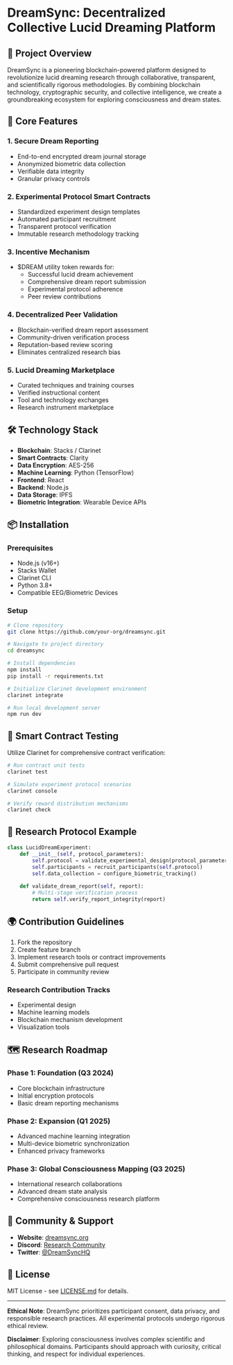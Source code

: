 # DreamSync: Decentralized Collective Lucid Dreaming Platform

## 🌙 Project Overview

DreamSync is a pioneering blockchain-powered platform designed to revolutionize lucid dreaming research through collaborative, transparent, and scientifically rigorous methodologies. By combining blockchain technology, cryptographic security, and collective intelligence, we create a groundbreaking ecosystem for exploring consciousness and dream states.

## 🚀 Core Features

### 1. Secure Dream Reporting
- End-to-end encrypted dream journal storage
- Anonymized biometric data collection
- Verifiable data integrity
- Granular privacy controls

### 2. Experimental Protocol Smart Contracts
- Standardized experiment design templates
- Automated participant recruitment
- Transparent protocol verification
- Immutable research methodology tracking

### 3. Incentive Mechanism
- $DREAM utility token rewards for:
    - Successful lucid dream achievement
    - Comprehensive dream report submission
    - Experimental protocol adherence
    - Peer review contributions

### 4. Decentralized Peer Validation
- Blockchain-verified dream report assessment
- Community-driven verification process
- Reputation-based review scoring
- Eliminates centralized research bias

### 5. Lucid Dreaming Marketplace
- Curated techniques and training courses
- Verified instructional content
- Tool and technology exchanges
- Research instrument marketplace

## 🛠 Technology Stack

- **Blockchain**: Stacks / Clarinet
- **Smart Contracts**: Clarity
- **Data Encryption**: AES-256
- **Machine Learning**: Python (TensorFlow)
- **Frontend**: React
- **Backend**: Node.js
- **Data Storage**: IPFS
- **Biometric Integration**: Wearable Device APIs

## 📦 Installation

### Prerequisites
- Node.js (v16+)
- Stacks Wallet
- Clarinet CLI
- Python 3.8+
- Compatible EEG/Biometric Devices

### Setup
```bash
# Clone repository
git clone https://github.com/your-org/dreamsync.git

# Navigate to project directory
cd dreamsync

# Install dependencies
npm install
pip install -r requirements.txt

# Initialize Clarinet development environment
clarinet integrate

# Run local development server
npm run dev
```

## 🧪 Smart Contract Testing

Utilize Clarinet for comprehensive contract verification:

```bash
# Run contract unit tests
clarinet test

# Simulate experiment protocol scenarios
clarinet console

# Verify reward distribution mechanisms
clarinet check
```

## 🔬 Research Protocol Example

```python
class LucidDreamExperiment:
    def __init__(self, protocol_parameters):
        self.protocol = validate_experimental_design(protocol_parameters)
        self.participants = recruit_participants(self.protocol)
        self.data_collection = configure_biometric_tracking()
    
    def validate_dream_report(self, report):
        # Multi-stage verification process
        return self.verify_report_integrity(report)
```

## 🌍 Contribution Guidelines

1. Fork the repository
2. Create feature branch
3. Implement research tools or contract improvements
4. Submit comprehensive pull request
5. Participate in community review

### Research Contribution Tracks
- Experimental design
- Machine learning models
- Blockchain mechanism development
- Visualization tools

## 🗺️ Research Roadmap

### Phase 1: Foundation (Q3 2024)
- Core blockchain infrastructure
- Initial encryption protocols
- Basic dream reporting mechanisms

### Phase 2: Expansion (Q1 2025)
- Advanced machine learning integration
- Multi-device biometric synchronization
- Enhanced privacy frameworks

### Phase 3: Global Consciousness Mapping (Q3 2025)
- International research collaborations
- Advanced dream state analysis
- Comprehensive consciousness research platform

## 📡 Community & Support

- **Website**: [dreamsync.org](https://dreamsync.org)
- **Discord**: [Research Community](https://discord.gg/dreamsync)
- **Twitter**: [@DreamSyncHQ](https://twitter.com/dreamsync)

## 📄 License

MIT License - see [LICENSE.md](LICENSE.md) for details.

---

**Ethical Note**: DreamSync prioritizes participant consent, data privacy, and responsible research practices. All experimental protocols undergo rigorous ethical review.

**Disclaimer**: Exploring consciousness involves complex scientific and philosophical domains. Participants should approach with curiosity, critical thinking, and respect for individual experiences.
